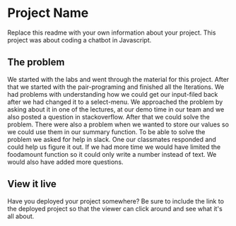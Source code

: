 # Project Name

Replace this readme with your own information about your project.
This project was about coding a chatbot in Javascript.

## The problem

We started with the labs and went through the material for this project. After that we started with the pair-programing and finished all the Iterations. We had problems with understanding how we could get our input-filed back after we had changed it to a select-menu. We approached the problem by asking about it in one of the lectures, at our demo time in our team and we also posted a question in stackoverflow. After that we could solve the problem. There were also a problem when we wanted to store our values so we could use them in our summary function. To be able to solve the problem we asked for help in slack. One our classmates responded and could help us figure it out. If we had more time we would have limited the foodamount function so it could only write a number instead of text. We would also have added more questions.

## View it live

Have you deployed your project somewhere? Be sure to include the link to the deployed project so that the viewer can click around and see what it's all about.
